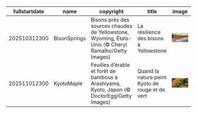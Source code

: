 |fullstartdate|name|copyright|title|image|
|--|--|--|--|--|
202510312300|BisonSprings|Bisons près des sources chaudes de Yellowstone, Wyoming, États-Unis (© Cheryl Ramalho/Getty Images)|La résilience des bisons à Yellowstone|![](/fr-FR/2025/11/202510312300BisonSprings.jpg)|
202511012300|KyotoMaple|Feuilles d’érable et forêt de bambous à Arashiyama, Kyoto, Japon (© DoctorEgg/Getty Images)|Quand la nature peint Kyoto de rouge et de vert|![](/fr-FR/2025/11/202511012300KyotoMaple.jpg)|
